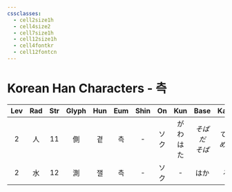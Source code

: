 ```yaml
---
cssclasses:
  - cell2size1h
  - cell4size2
  - cell7size1h
  - cell12size1h
  - cell4fontkr
  - cell12fontcn
---
```


# Korean Han Characters - 측

| Lev | Rad | Str | Glyph | Hun | Eum | Shin | On  |   Kun    |    Base     |    Kana    | Simp | Man | Can  | Viet |
| :-: | :-: | :-: | :---: | :-: | :-: | :--: | :-: | :------: | :---------: | :--------: | :--: | :-: | :--: | :--: |
|  2  |  人  | 11  |   側   |  곁  |  측  |  -   | ソク  | がわ<br>はた | *そばだ<br>そば* | *てる<br>める* |  侧   | cè  | zak1 | trắc |
|  2  |  水  | 12  |   測   |  잴  |  측  |  -   | ソク  |    -     |     はか      |     る      |  测   | cè  | cak1 | trắc |

